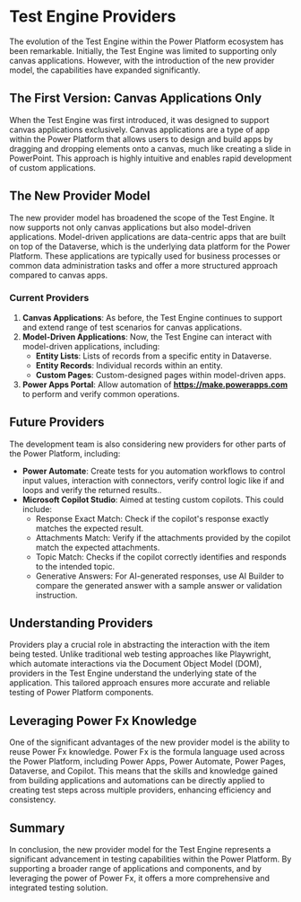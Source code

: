 # Test Engine Providers

The evolution of the Test Engine within the Power Platform ecosystem has been remarkable. Initially, the Test Engine was limited to supporting only canvas applications. However, with the introduction of the new provider model, the capabilities have expanded significantly.

## The First Version: Canvas Applications Only

When the Test Engine was first introduced, it was designed to support canvas applications exclusively. Canvas applications are a type of app within the Power Platform that allows users to design and build apps by dragging and dropping elements onto a canvas, much like creating a slide in PowerPoint. This approach is highly intuitive and enables rapid development of custom applications.

## The New Provider Model

The new provider model has broadened the scope of the Test Engine. It now supports not only canvas applications but also model-driven applications. Model-driven applications are data-centric apps that are built on top of the Dataverse, which is the underlying data platform for the Power Platform. These applications are typically used for  business processes or common data administration tasks and offer a more structured approach compared to canvas apps.

### Current Providers

1. **Canvas Applications**: As before, the Test Engine continues to support and extend range of test scenarios for canvas applications.
2. **Model-Driven Applications**: Now, the Test Engine can interact with model-driven applications, including:
   - **Entity Lists**: Lists of records from a specific entity in Dataverse.
   - **Entity Records**: Individual records within an entity.
   - **Custom Pages**: Custom-designed pages within model-driven apps.
3. **Power Apps Portal**: Allow automation of **https://make.powerapps.com** to perform and verify common operations. 

## Future Providers

The development team is also considering new providers for other parts of the Power Platform, including:

- **Power Automate**: Create tests for you automation workflows to control input values, interaction with connectors, verify control logic like if and loops and verify the returned results..
- **Microsoft Copilot Studio**: Aimed at testing custom copilots. This could include:
   - Response Exact Match: Check if the copilot's response exactly matches the expected result.
   - Attachments Match: Verify if the attachments provided by the copilot match the expected attachments.
   - Topic Match: Checks if the copilot correctly identifies and responds to the intended topic.
   - Generative Answers: For AI-generated responses, use AI Builder to compare the generated answer with a sample answer or validation instruction.

## Understanding Providers

Providers play a crucial role in abstracting the interaction with the item being tested. Unlike traditional web testing approaches like Playwright, which automate interactions via the Document Object Model (DOM), providers in the Test Engine understand the underlying state of the application. This tailored approach ensures more accurate and reliable testing of Power Platform components.

## Leveraging Power Fx Knowledge

One of the significant advantages of the new provider model is the ability to reuse Power Fx knowledge. Power Fx is the formula language used across the Power Platform, including Power Apps, Power Automate, Power Pages, Dataverse, and Copilot. This means that the skills and knowledge gained from building applications and automations can be directly applied to creating test steps across multiple providers, enhancing efficiency and consistency.

## Summary

In conclusion, the new provider model for the Test Engine represents a significant advancement in testing capabilities within the Power Platform. By supporting a broader range of applications and components, and by leveraging the power of Power Fx, it offers a more comprehensive and integrated testing solution.